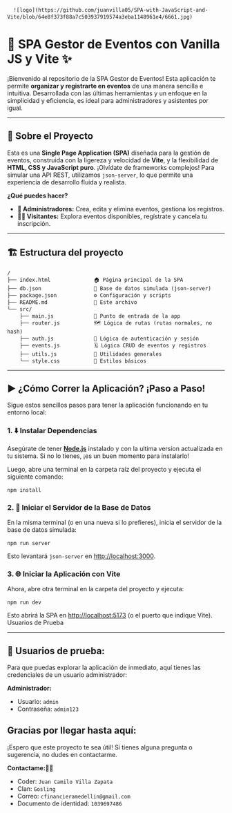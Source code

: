       ![logo](https://github.com/juanvilla05/SPA-with-JavaScript-and-Vite/blob/64e8f373f88a7c503937919574a3eba1148961e4/6661.jpg)
# 🚀 SPA Gestor de Eventos con Vanilla JS y Vite ✨

¡Bienvenido al repositorio de la SPA Gestor de Eventos! Esta aplicación te permite **organizar y registrarte en eventos** de una manera sencilla e intuitiva. Desarrollada con las últimas herramientas y un enfoque en la simplicidad y eficiencia, es ideal para administradores y asistentes por igual.

---

## 🌟 Sobre el Proyecto

Esta es una **Single Page Application (SPA)** diseñada para la gestión de eventos, construida con la ligereza y velocidad de **Vite**, y la flexibilidad de **HTML, CSS y JavaScript puro**. ¡Olvídate de frameworks complejos! Para simular una API REST, utilizamos `json-server`, lo que permite una experiencia de desarrollo fluida y realista.

**¿Qué puedes hacer?**

* **👥 Administradores:** Crea, edita y elimina eventos, gestiona los registros.
* **🙋‍♀️ Visitantes:** Explora eventos disponibles, regístrate y cancela tu inscripción.
---


## 🏗️ Estructura del proyecto

```
/
├── index.html              🏠 Página principal de la SPA
├── db.json                 💾 Base de datos simulada (json-server)
├── package.json            ⚙️ Configuración y scripts
├── README.md               📄 Este archivo
└── src/
    ├── main.js             🚦 Punto de entrada de la app
    ├── router.js           🗺️ Lógica de rutas (rutas normales, no hash)
    ├── auth.js             🔐 Lógica de autenticación y sesión
    ├── events.js           🗓️ Lógica CRUD de eventos y registros
    ├── utils.js            🧰 Utilidades generales
    └── style.css           🎨 Estilos básicos
```
---

## ▶️ ¿Cómo Correr la Aplicación? ¡Paso a Paso!

Sigue estos sencillos pasos para tener la aplicación funcionando en tu entorno local:

### 1. ⬇️ Instalar Dependencias

Asegúrate de tener [**Node.js**](https://nodejs.org/) instalado y con la ultima version actualizada en tu sistema. Si no lo tienes, ¡es un buen momento para instalarlo!

Luego, abre una terminal en la carpeta raíz del proyecto y ejecuta el siguiente comando:
```
npm install
```
### 2. 🚀 Iniciar el Servidor de la Base de Datos

En la misma terminal (o en una nueva si lo prefieres), inicia el servidor de la base de datos simulada:
```
npm run server
```
Esto levantará `json-server` en [http://localhost:3000](http://localhost:3000).
### 3. 🌐 Iniciar la Aplicación con Vite

Ahora, abre otra terminal en la carpeta del proyecto y ejecuta:
```
npm run dev
```
Esto abrirá la SPA en [http://localhost:5173](http://localhost:5173) (o el puerto que indique Vite).
 Usuarios de Prueba

---

## 🔑 Usuarios de prueba:
Para que puedas explorar la aplicación de inmediato, aquí tienes las credenciales de un usuario administrador:

**Administrador:**

  - Usuario: ```admin```
  - Contraseña: ```admin123```

## Gracias por llegar hasta aquí:
¡Espero que este proyecto te sea útil! Si tienes alguna pregunta o sugerencia, no dudes en contactarme.

**Contactame:👩‍💻**

  - Coder: ```Juan Camilo Villa Zapata```
  - Clan: ```Gosling```
  - Correo: ```cfinancieramedellin@gmail.com```
  - Documento de identidad: ```1039697486```

